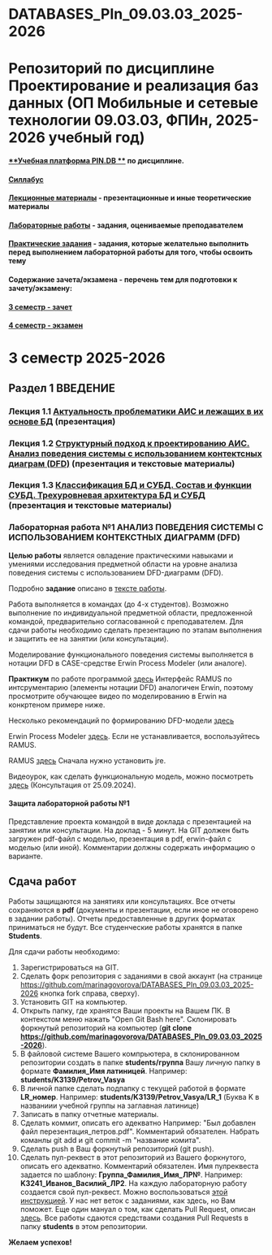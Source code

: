 # DATABASES_PIn_09.03.03_2025-2026
Репозиторий по дисциплине Проектирование и реализация баз данных (ОП Мобильные и сетевые технологии 09.03.03, ФПИн, 2025-2026 учебный год)
========================
#### [**Учебная платформа PIN.DB **](https://fpin-itmo.ru/) по дисциплине.
#### [**Силлабус**](https://docs.google.com/document/d/1REL8C5eyHPiE561U4i_cn4c9WT47S6s9/edit)
#### [**Лекционные материалы**]() - презентационные и иные теоретические материалы
#### [**Лабораторные работы**]() - задания, оцениваемые преподавателем
#### [**Практические задания**]() - задания, которые желательно выполнить перед выполнением лабораторной работы для того, чтобы освоить тему
#### **Содержание зачета/экзамена - перечень тем для подготовки к зачету/экзамену:**
#### [**3 семестр - зачет**]() 
#### [**4 семестр - экзамен**]()
# 3 семестр 2025-2026
## Раздел 1 ВВЕДЕНИЕ
### Лекция 1.1 [Актуальность проблематики АИС и лежащих в их основе БД](https://docs.google.com/presentation/d/1kyU-aVdq-iJCwdG27tkTpobjDeRxi8YN/edit?usp=sharing&ouid=112553411084970929730&rtpof=true&sd=true) (презентация) 
### Лекция 1.2 [Структурный подход к проектированию АИС. Анализ поведения системы с использованием контектсных диаграм (DFD)](https://drive.google.com/drive/folders/1G-tTZFVf9cqtFw69mrtDVv7V1DWUvR3c?usp=drive_link) (презентация и текстовые материалы)
### Лекция 1.3 [Классификация БД и СУБД. Состав и функции СУБД. Трехуровневая архитектура БД и СУБД](https://drive.google.com/drive/folders/1xioGLUH1v76UXlpbgB94-BrUUO4c68Ar?usp=drive_link) (презентация и текстовые материалы)
### Лабораторная работа №1 АНАЛИЗ ПОВЕДЕНИЯ СИСТЕМЫ С ИСПОЛЬЗОВАНИЕМ КОНТЕКСТНЫХ ДИАГРАММ (DFD)
**Целью работы** является овладение практическими навыками и умениями исследования предметной области на уровне анализа поведения системы с использованием DFD-диаграмм (DFD). 

Подробно **задание** описано в [тексте работы](https://docs.google.com/document/d/18c8riU2zEFsQlzyrH5qqtZyxtQ6p3vyp/edit?usp=sharing&ouid=112553411084970929730&rtpof=true&sd=true). 

Работа выполняется в командах (до 4-х студентов). Возможно выполнение по индивидуальной предметной области, предложенной командой, предварительно согласованной с преподавателем. Для сдачи работы необходимо сделать презентацию по этапам выполнения и защитить ее на занятии (или консультации).  

Моделирование функционального поведения системы выполняется в нотации DFD в CASE-средстве Erwin Process Modeler (или аналоге). 

**Практикум** по работе программой [здесь](https://docs.google.com/document/d/1IY7TRUeoMYD3fC0YgWdSTyHPJSrGO7LM/edit?usp=sharing&ouid=112553411084970929730&rtpof=true&sd=true) Интерфейс RAMUS по интсрументарию (элементы нотации DFD) аналогичен Erwin, поэтому просмотрите обучающее видео по моделированию в Erwin на конкртеном примере ниже. 

Несколько рекомендаций по формированию DFD-модели [здесь](https://docs.google.com/document/d/1qE-Dbf-1pub9TeAnGHLnhSrpdSB-ZXfH/edit?usp=sharing&ouid=112553411084970929730&rtpof=true&sd=true)

Erwin Process Modeler [здесь](https://drive.google.com/file/d/11daH720Q3wD06ger3EDI8kxfUZt7ztm4/view?usp=sharing). Если не устанавливается, воспользуйтесь RAMUS.

RAMUS [здесь](https://drive.google.com/drive/folders/1hBK-TaCIPwG-Dmq94XyIVLqNANlkTdCG?usp=drive_link) Сначала нужно установить jre.

Видеоурок, как сделать функциональную модель, можно посмотреть [здесь](https://disk.yandex.ru/d/4hZFLOI2tWhkxg) (Консультация от 25.09.2024).
#### Защита лабораторной работы №1

Представление проекта командой в виде доклада с презентацией на занятии или консультации. На доклад - 5 минут. На GIT должен быть загружен pdf-файл с моделью, презентация в pdf, erwin-файл c моделью (или иной). Комментарии должны содержать информацию о варианте.
## Сдача работ
Работы защищаются на занятиях или консультациях. 
Все отчеты сохраняются в **pdf** (документы и презентации, если иное не оговорено в задании работы). Отчеты предоставленные в других форматах приниматься не будут.
Все студенческие работы хранятся в папке **Students**.

Для сдачи работы необходимо:
1. Зарегистрироваться на GIT.
2. Сделать форк репозитория с заданиями в свой аккаунт (на странице https://github.com/marinagovorova/DATABASES_PIn_09.03.03_2025-2026 кнопка fork справа, сверху).
3. Установить GIT на компьютер.
4. Открыть папку, где хранятся Ваши проекты на Вашем ПК. В контекстом меню нажать "Open Git Bash here". Склонировать форкнутый репозиторий на компьютер (**git clone https://github.com/marinagovorova/DATABASES_PIn_09.03.03_2025-2026**).
5. В файловой системе Вашего компрьютера, в склонированном репозитории создать в папке **students/группа** Вашу личную папку в формате **Фамилия_Имя латиницей**. Например: **students/K3139/Petrov_Vasya**
6. В личной папке сделать подпапку с текущей работой в формате **LR_номер**. Например: **students/K3139/Petrov_Vasya/LR_1** (Буква K в названиии учебной группы на заглавная латинице)
7. Записать в папку отчетные материалы.
8. Сделать коммит, описать его адекватно Например: "Был добавлен файл перезентация_петров.pdf". Комментарий обязателен. Набрать команлы git add и git commit -m "название комита".
9. Сделать push в Ваш форкнутый репозиторий (git push).
10. Сделать пул-реквест в этот репозиторий из Вашего форкнутого, описать его адекватно. Комментарий обязателен. Имя пулреквеста задается по шаблону: **Группа_Фамилия_Имя_ЛР№**. Например: 
**K3241_Иванов_Василий_ЛР2**. На каждую лабораторную работу создается свой пул-реквест.
Можно воспользоваться [этой инструкцией](https://vk.com/@efimchik_post_edu-tfm-2019-1). У нас нет веток с заданиями, как здесь, но Вам поможет. Еще один мануал о том, как сделать Pull Request, описан [здесь](https://www.youtube.com/watch?v=YRTEelEOD-Q).
Все работы сдаются средствами создания Pull Requests в папку **students** в этом репозитории.

**Желаем успехов!**
